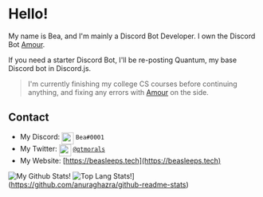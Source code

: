 # Hello!

My name is Bea, and I'm mainly a Discord Bot Developer. I own the Discord Bot [Amour](https://amourbot.com).

 
If you need a starter Discord Bot, I'll be re-posting Quantum, my base Discord bot in Discord.js.

> I'm currently finishing my college CS courses before continuing anything, and fixing any errors with [Amour](https://amourbot.com) on the side.

## Contact

- My Discord: <img src="https://raw.githubusercontent.com/beasleeps/beasleeps/master/discord.svg" width="24px" align="top"> `Bea#0001`
- My Twitter: <img src="https://raw.githubusercontent.com/beasleeps/beasleeps/master/twitter.svg" width="24px" align="top"> [`@qtmorals`](https://twitter.com/qtmorals)
- My Website: [https://beasleeps.tech](https://beasleeps.tech)

![My Github Stats!](https://github-readme-stats.vercel.app/api?username=beasleeps&count_private=true&theme=cobalt)
![Top Lang Stats!](https://github-readme-stats.vercel.app/api/top-langs/?username=beasleeps&layout=compact&theme=cobalt)](https://github.com/anuraghazra/github-readme-stats)
